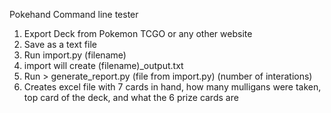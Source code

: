 Pokehand Command line tester

1. Export Deck from Pokemon TCGO or any other website
2. Save as a text file
3. Run import.py (filename)
4. import will create (filename)_output.txt
5. Run > generate_report.py (file from import.py) (number of interations)
6. Creates excel file with 7 cards in hand, how many mulligans were taken, top card of the deck, and what the 6 prize cards are


   
